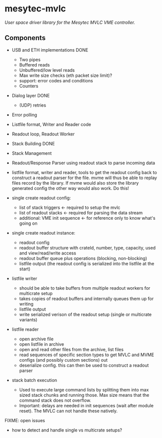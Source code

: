# mesytec-mvlc

*User space driver library for the Mesytec MVLC VME controller.*

## Components

* USB and ETH implementations DONE
  - Two pipes
  - Buffered reads
  - Unbuffered/low level reads
  - Max write size checks (eth packet size limit)?
  - support: error codes and conditions
  - Counters

* Dialog layer DONE
  - (UDP) retries
* Error polling
* Listfile format, Writer and Reader code
* Readout loop, Readout Worker
* Stack Building DONE
* Stack Management
* Readout/Response Parser using readout stack to parse incoming data
* listfile format, writer and reader, tools to get the readout config back to
  construct a readout parser for the file.
  mvme will thus be able to replay files record by the library.
  If mvme would also store the library generated config the other way would
  also work. Do this!

* single create readout config:
  - list of stack triggers          <- required to setup the mvlc
  - list of readout stacks          <- required for parsing the data stream
  - additional: VME init sequence   <- for reference only to know what's going on

* single create readout instance:
  - readout config
  - readout buffer structure with crateId, number, type, capacity, used and view/read/write access
  - readout buffer queue plus operations (blocking, non-blocking)
  - listfile output (the readout config is serialized into the listfile at the start)

* listfile writer
  - should be able to take buffers from multiple readout workers for multicrate setup
  - takes copies of readout buffers and internally queues them up for writing
  - listfile output
  - write serialized verison of the readout setup (single or multicrate variants)

* listfile reader
  - open archive file
  - open listfile in archive
  - open and read other files from the archive, list files
  - read sequences of specific section types to get MVLC and MVME
    configs (and possibly custom sections) out
  - deserialize config. this can then be used to construct a readout parser

* stack batch execution
  - Used to execute large command lists by splitting them into max sized stack
    chunks and running those. Max size means that the command stack does not
    overflow.
  - Important: delays are needed in init sequences (wait after module reset).
    The MVLC can not handle these natively.

FIXME: open issues
- how to detect and handle single vs multicrate setups?
